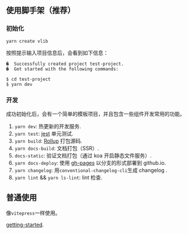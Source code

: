 ## 使用脚手架（推荐）

### 初始化

```
yarn create vlib
```

按照提示输入项目信息后，会看到如下信息：

```
�  Successfully created project test-project.
�  Get started with the following commands:

$ cd test-project
$ yarn dev
```

### 开发

成功初始化后，会有一个简单的模板项目，并且包含一些组件开发常用的功能。

1. `yarn dev`: 热更新的开发服务.
2. `yarn test`: [jest](https://jestjs.io/) 单元测试.
3. `yarn build`: [Rollup](https://www.rollupjs.com/) 打包源码.
4. `yarn docs-build`: 文档打包（SSR）.
5. `docs-static`: 验证文档打包（通过 koa 开启静态文件服务）.
6. `yarn docs-deploy`: 使用 [gh-pages](https://pages.github.com/) 以分支的形式部署到 github.io.
7. `yarn changelog`: 用`conventional-changelog-cli`生成 changelog .
8. `yarn lint` && `yarn ls-lint`: lint 检查.

## 普通使用

像`vitepress`一样使用。

[getting-started](https://vitepress.vuejs.org/guide/getting-started.html).

